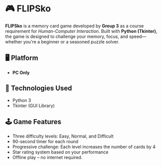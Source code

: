 # 🎮 FLIPSko

**FLIPSko** is a memory card game developed by **Group 3** as a course requirement for *Human-Computer Interaction*. Built with **Python (Tkinter)**, the game is designed to challenge your memory, focus, and speed—whether you're a beginner or a seasoned puzzle solver.


## 🖥️ Platform  
- **PC Only**


## 🔧 Technologies Used  
- Python 3  
- Tkinter (GUI Library)


## 🕹️ Game Features  
- Three difficulty levels: Easy, Normal, and Difficult  
- 90-second timer for each round  
- Progressive challenge: Each level increases the number of cards by 4  
- Star rating system based on your performance  
- Offline play – no internet required.
